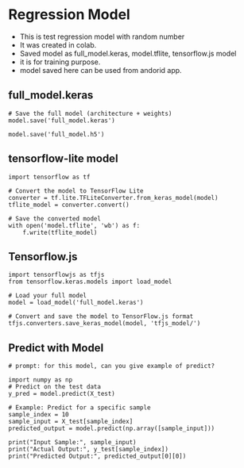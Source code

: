 # Regression Model 
- This is test regression model with random number
- It was created in colab.
- Saved model as full_model.keras, model.tflite, tensorflow.js model
- it is for training purpose.
- model saved here can be used from andorid app.

## full_model.keras
```
# Save the full model (architecture + weights)
model.save('full_model.keras')

model.save('full_model.h5')

```

## tensorflow-lite model 
```
import tensorflow as tf

# Convert the model to TensorFlow Lite
converter = tf.lite.TFLiteConverter.from_keras_model(model)
tflite_model = converter.convert()

# Save the converted model
with open('model.tflite', 'wb') as f:
    f.write(tflite_model)

```

## Tensorflow.js 
```
import tensorflowjs as tfjs
from tensorflow.keras.models import load_model

# Load your full model
model = load_model('full_model.keras')

# Convert and save the model to TensorFlow.js format
tfjs.converters.save_keras_model(model, 'tfjs_model/')
```


## Predict with Model
```
# prompt: for this model, can you give example of predict?

import numpy as np
# Predict on the test data
y_pred = model.predict(X_test)

# Example: Predict for a specific sample
sample_index = 10
sample_input = X_test[sample_index]
predicted_output = model.predict(np.array([sample_input]))

print("Input Sample:", sample_input)
print("Actual Output:", y_test[sample_index])
print("Predicted Output:", predicted_output[0][0])

```

